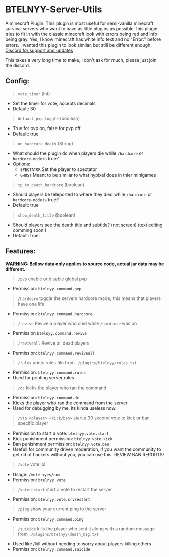 # BTELNYY-Server-Utils
 A minecraft Plugin.
This plugin is most useful for semi-vanilla minecraft survival servers who want to have as little plugins as possible
This plugin tries to fit in with the classic minecraft look with errors being red and info being gray.
Yes, I know minecraft has white info text and no "Error:" before errors. I wanted this plugin to look similar, but still be different enough.
[Discord for support and updates](https://discord.gg/P22tFkjTm3)

This takes a very long time to make, I don't ask for much, please just join the discord.

## Config:
> `vote_timer` (Int)
* Set the timer for vote, accepts decimals
* Default: 30
> `default_pvp_toggle` (boolean)
* True for pvp on, false for pvp off
* Default: true
> `on_hardcore_death` (String)
* What should the plugin do when players die while `/hardcore` or `hardcore-mode` is true?
* Options:
  - `SPECTATOR` Set the player to spectator
  - `GHOST` Meant to be similar to what hypixel does in thier minigames
> `tp_to_death_hardcore` (boolean)
* Should players be teleported to where they died while `/hardcore` or `hardcore-mode` is true?
* Default: true
> `show_death_title` (boolean)
* Should players see the death title and subtitle? (not screen) (text editing comming soon!)
* Default: true
## Features:
**WARNING: Bellow data only applies to source code, actual jar data may be different.**
> `/pvp` enable or disable global pvp
* Permission: `btelnyy.command.pvp`
> `/hardcore` toggle the servers hardcore mode, this means that players have one life
* Permission: `btelnyy.command.hardcore`
> `/revive` Revive a player who died while `/hardcore` was on
* Permission `btelnyy.command.revive`
> `/reviveall` Revive all dead players
* Permission: `btelnyy.command.reviveall`
> `/rules` prints rules file from `./plugins/btelnyy/rules.txt`
* Permission: `btelnyy.command.rules`
* Used for printing server rules
> `/dc` kicks the player who ran the command
* Permission: `btelnyy.command.dc`
* Kicks the player who ran the command from the server
* Used for debugging by me, its kinda useless now.
> `/vtp <player> <kick/ban>` start a 30 second vote to kick or ban specific player
* Permission to start a vote: `btelnyy.vote.start`
* Kick punishment permission: `btelnyy.vote.kick`
* Ban punishment permission: `btelnyy.vote.ban`
* Usefull for community driven moderation, if you want the community to get rid of hackers without you, you can use this. REVIEW BAN REPORTS!
> `/vote` vote lol
* Usage: `/vote <yes/no>`
* Permission: `btelnyy.vote`
> `/voterestart` start a vote to restart the server
* Permission: `btelnyy.vote.srvrestart`
> `/ping` show your current ping to the server
* Permission: `btelnyy.command.ping`
> `/suicide` kills the player who sent it along with a random message from `./plugins/btelnyy/death_msg.txt`
* Used like /kill without needing to worry about players killing others
* Permission: `btelnyy.command.suicide`
